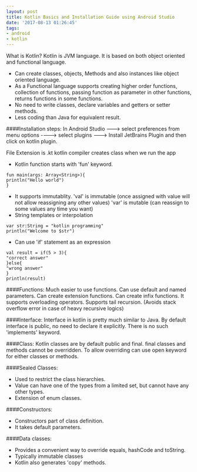 ```yaml
---
layout: post
title: Kotlin Basics and Installation Guide using Android Studio
date: '2017-08-13 01:26:45'
tags:
- android
- kotlin
---
```


What is Kotlin?
Kotlin is JVM language. It is based on both object oriented and functional language.

- Can create classes, objects, Methods and also instances like object oriented language.
- As a Functional language supports creating higher order functions, collection of functions, passing function as parameter in other functions, returns functions in some functions.
- No need to write classes, declare variables and getters or setter methods.
- Less coding than Java for equivalent result.

####Installation steps:
In Android Studio ---> select preferences from menu options ----> select plugins ---> Install JetBrains Plugin and then click on kotlin plugin.

File Extension is .kt
kotlin compiler creates class when we run the app
- Kotlin function starts with 'fun' keyword.
```
fun main(args: Array<String>){
println("Hello world")
}
```
- It supports immutablity.
'val' is immutable (once assigned with value will not allow reassigning any other values)
'var' is mutable (can reassign to some values any time you want)
- String templates or interpolation 
```
var str:String = "kotlin programming"
println("Welcome to $str")
```
- Can use 'if' statement as an expression
```
val result = if(5 > 3){
"correct answer"
}else{
"wrong answer"
}
println(result)
```
####Functions:
Much easier to use functions.
Can use default and named parameters.
Can create extension functions.
Can create infix functions.
It supports overloading operators.
Supports tail recursion. (Avoids stack overflow error in case of heavy recursive logics)

####Interface:
Interface in kotlin is pretty much similar to Java.
By default interface is public, no need to declare it explicitly. There is no such 'implements' keyword.

####Class:
Kotlin classes are by default public and final. final classes and methods cannot be overridden. To allow overriding can use open keyword for either classes or methods.

####Sealed Classes:
- Used to restrict the class hierarchies.
- Value can have one of the types from a limited set, but cannot have any other types.
- Extension of enum classes.

####Constructors:
- Constructors part of class definition.
- It takes default parameters.

####Data classes:
- Provides a convenient way to override equals, hashCode and toString.
- Typically immutable classes
- Kotlin also generates 'copy' methods.







